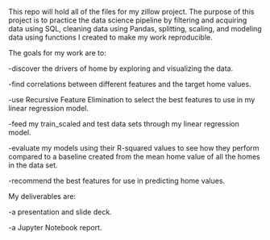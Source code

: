 This repo will hold all of the files for my zillow project. The purpose of this project is to practice the data science pipeline by filtering and acquiring data using SQL, cleaning data using Pandas, splitting, scaling, and modeling data using functions I created to make my work reproducible. 

The goals for my work are to:

-discover the drivers of home by exploring and visualizing the data.

-find correlations between different features and the target home values.

-use Recursive Feature Elimination to select the best features to use in my linear regression model.

-feed my train_scaled and test data sets through my linear regression model.

-evaluate my models using their R-squared values to see how they perform compared to a baseline created from the mean home value of all the homes in the data set.

-recommend the best features for use in predicting home values.

My deliverables are:

-a presentation and slide deck.

-a Jupyter Notebook report.


